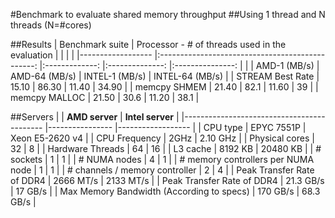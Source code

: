 #Benchmark to evaluate shared memory throughput
##Using 1 thread and N threads (N=#cores)

##Results
| Benchmark suite  	| Processor - # of threads used in the evaluation 	|               	|                	|                 	|
|------------------	|:-----------------------------------------------:	|:-------------:	|:--------------:	|:---------------:	|
|                  	|                   AMD-1 (MB/s)                  	| AMD-64 (MB/s) 	| INTEL-1 (MB/s) 	| INTEL-64 (MB/s) 	|
| STREAM Best Rate 	|                      15.10                      	|     86.30     	|      11.40     	|      34.90      	|
| memcpy SHMEM     	|                      21.40                      	|      82.1     	|      11.60     	|        39       	|
| memcpy MALLOC    	|                      21.50                      	|      30.6     	|      11.20     	|       38.1      	|

##Servers
|                                           	| **AMD server** 	| **Intel server** 	|
|-------------------------------------------	|----------------	|------------------	|
| CPU type                                  	|     EPYC 7551P 	|  Xeon E5-2620 v4 	|
| CPU Frequency                             	|           2GHz 	|         2.10 GHz 	|
| Physical cores                            	|             32 	|                8 	|
| Hardware Threads                          	|             64 	|               16 	|
| L3 cache                                  	|        8192 KB 	|         20480 KB 	|
| # sockets                                 	|              1 	|                1 	|
| # NUMA nodes                              	|              4 	|                1 	|
| # memory controllers per NUMA node        	|              1 	|                1 	|
| # channels / memory controller            	|              2 	|                4 	|
| Peak Transfer Rate of DDR4                	|      2666 MT/s 	|        2133 MT/s 	|
| Peak Transfer Rate of DDR4                	|      21.3 GB/s 	|          17 GB/s 	|
| Max Memory Bandwidth (According to specs) 	|       170 GB/s 	|        68.3 GB/s 	|
